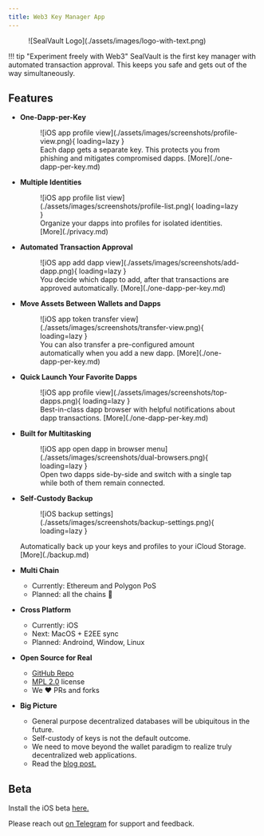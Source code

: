 ```yaml
---
title: Web3 Key Manager App
---
```


<h1 hidden>This is a hack to prevent the static site generator auto-inserting a title</h1>

<figure markdown>
![SealVault Logo](./assets/images/logo-with-text.png)
<figcaption></figcaption>
</figure>

!!! tip "Experiment freely with Web3"
    SealVault is the first key manager with automated transaction approval.
    This keeps you safe and gets out of the way simultaneously.

## Features

<div class="grid cards" markdown>

-   __One-Dapp-per-Key__
    <figure markdown>
    ![iOS app profile view](./assets/images/screenshots/profile-view.png){ loading=lazy }
    <figcaption>
    Each dapp gets a separate key.
    This protects you from phishing and mitigates compromised dapps.
    [More](./one-dapp-per-key.md)
    </figcaption>
    </figure>

-   __Multiple Identities__
    <figure markdown>
    ![iOS app profile list view](./assets/images/screenshots/profile-list.png){ loading=lazy }
    <figcaption>
    Organize your dapps into profiles for isolated identities.
    [More](./privacy.md)</figcaption>
    </figure>
    
-   __Automated Transaction Approval__
    <figure markdown>
    ![iOS app add dapp view](./assets/images/screenshots/add-dapp.png){ loading=lazy }
    <figcaption>
    You decide which dapp to add, after that transactions are approved
    automatically. [More](./one-dapp-per-key.md)
    </figcaption>
    </figure>

-   __Move Assets Between Wallets and Dapps__
    <figure markdown>
    ![iOS app token transfer view](./assets/images/screenshots/transfer-view.png){ loading=lazy }
    <figcaption>
    You can also transfer a pre-configured amount automatically when you add a new
    dapp. [More](./one-dapp-per-key.md)
    </figcaption>
    </figure>

-   __Quick Launch Your Favorite Dapps__
    <figure markdown>
    ![iOS app profile view](./assets/images/screenshots/top-dapps.png){ loading=lazy }
    <figcaption>
    Best-in-class dapp browser with helpful notifications about dapp transactions.
    [More](./one-dapp-per-key.md)
    </figcaption>
    </figure>

-   __Built for Multitasking__
    <figure markdown>
    ![iOS app open dapp in browser menu](./assets/images/screenshots/dual-browsers.png){ loading=lazy }
    <figcaption>
    Open two dapps side-by-side and switch with a single tap while both of them remain connected.
    </figure>
    
-   __Self-Custody Backup__
    <figure markdown>
    ![iOS backup settings](./assets/images/screenshots/backup-settings.png){ loading=lazy }
    </figure>
    Automatically back up your keys and profiles to your iCloud Storage. [More](./backup.md)

-   __Multi Chain__
    - Currently: Ethereum and Polygon PoS
    - Planned: all the chains &#127881;

-   __Cross Platform__
    - Currently: iOS
    - Next: MacOS + E2EE sync
    - Planned: Androind, Window, Linux

-   __Open Source for Real__
    - [GitHub Repo](https://github.com/sealvault/sealvault)
    - [MPL 2.0](https://tldrlegal.com/license/mozilla-public-license-2.0-%28mpl-2%29) license
    - We &#10084;&#65039; PRs and forks

-   __Big Picture__
    - General purpose decentralized databases will be ubiquitous in the future.
    - Self-custody of keys is not the default outcome.
    - We need to move beyond the wallet paradigm to realize truly decentralized web applications.
    - Read the [blog post.](./blog/web3)

</div>

## Beta

Install the iOS beta [here.](https://testflight.apple.com/join/EHQYn6Oz)

Please reach out [on Telegram](https://t.me/agostbiro) for support and feedback.
